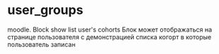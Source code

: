 # user_groups
moodle. Block show list user's cohorts
Блок может отображаться на странице пользователя с демонстрацией списка когорт в которые пользователь записан
